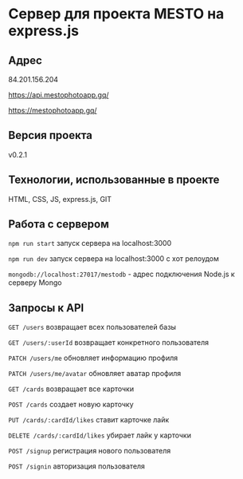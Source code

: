 # Сервер для проекта MESTO на express.js
## Адрес
84.201.156.204

https://api.mestophotoapp.gq/

https://mestophotoapp.gq/
## Версия проекта
v0.2.1 
## Технологии, использованные в проекте
HTML, CSS, JS, express.js, GIT
## Работа с сервером
`npm run start` запуск сервера на localhost:3000  

`npm run dev` запуск сервера на localhost:3000 с хот релоудом  

`mongodb://localhost:27017/mestodb` - адрес подключения Node.js к серверу Mongo
## Запросы к API
`GET /users` возвращает всех пользователей базы
 
`GET /users/:userId` возвращает конкретного пользователя

`PATCH /users/me` обновляет информацию профиля

`PATCH /users/me/avatar` обновляет аватар профиля

`GET /cards` возвращает все карточки

`POST /cards` создает новую карточку

`PUT /cards/:cardId/likes` ставит карточке лайк

`DELETE /cards/:cardId/likes` убирает лайк у карточки

`POST /signup` регистрация нового пользователя

`POST /signin` авторизация пользователя
